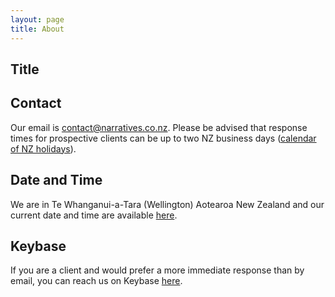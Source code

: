 ```yaml
---
layout: page
title: About
---
```


<h2>Title</h2>

<p></p>

<h2>Contact</h2>

<p>Our email is <a href="mailto:contact@narratives.co.nz">contact@narratives.co.nz</a>. Please be advised that response times for prospective clients can be up to two NZ business days (<a href="https://www.timeanddate.com/holidays/new-zealand/" alt="New Zealand holidays calendar" rel="nofollow" target="_blank">calendar of NZ holidays</a>).</p>

<h2>Date and Time</h2>

We are in Te Whanganui-a-Tara (Wellington) Aotearoa New Zealand and our current date and time are available <a href="https://www.timeanddate.com/worldclock/new-zealand/wellington" alt="Wellington Date and Time" rel="nofollow" target="_blank">here</a>.

<h2>Keybase</h2>

<p>If you are a client and would prefer a more immediate response than by email, you can reach us on Keybase <a href="https://keybase.io/narratives/chat" rel="nofollow" target="_blank">here</a>.</p>
